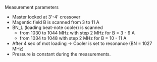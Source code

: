 Measurement parameters
- Master locked at 3'-4' crossover
- Magentic field B is scanned from 3 to 11 A
- BN_L (loading beat-note cooler) is scanned
  -  from 1030 to 1044 MHz with step 2 MHz for B = 3 - 9 A
  -  from 1034 to 1048 with step 2 MHz for B = 10 - 11 A
- After 4 sec of mot loading -> Cooler is set to resonance (BN = 1027 MHz)
- Pressure is constant during the measurements.